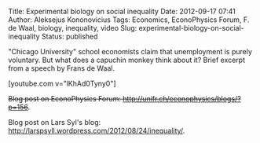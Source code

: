 Title: Experimental biology on social inequality
Date: 2012-09-17 07:41
Author: Aleksejus Kononovicius
Tags: Economics, EconoPhysics Forum, F. de Waal, biology, inequality, video
Slug: experimental-biology-on-social-inequality
Status: published

"Chicago
University" school economists claim that unemployment is purely
voluntary. But what does a capuchin monkey think about it? Brief excerpt
from a speech by Frans de Waal.

[youtube.com v="lKhAd0Tyny0"]

<del>Blog post on EconoPhysics Forum:
http://unifr.ch/econophysics/blogs/?p=156</del>.

Blog post on Lars Syl's blog:
<http://larspsyll.wordpress.com/2012/08/24/inequality/>.
